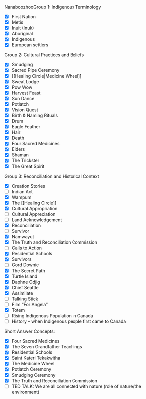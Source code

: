 NanaboozhooGroup 1: Indigenous Terminology

- [x] First Nation
- [x] Metis
- [x] Inuit (Inuk)
- [x] Aboriginal
- [x] Indigenous
- [x] European settlers

Group 2: Cultural Practices and Beliefs

- [x] Smudging
- [x] Sacred Pipe Ceremony
- [x] [[Healing Circle|Medicine Wheel]]
- [x] Sweat Lodge
- [x] Pow Wow
- [x] Harvest Feast
- [x] Sun Dance
- [x] Potlatch
- [x] Vision Quest
- [x] Birth & Naming Rituals
- [x] Drum
- [x] Eagle Feather
- [x] Hair
- [x] Death
- [x] Four Sacred Medicines
- [x] Elders
- [x] Shaman
- [x] The Trickster
- [x] The Great Spirit

Group 3: Reconciliation and Historical Context

- [x] Creation Stories
- [ ] Indian Act
- [x] Wampum
- [x] The [[Healing Circle]]
- [x] Cultural Appropriation
- [ ] Cultural Appreciation
- [ ] Land Acknowledgement
- [x] Reconciliation
- [ ] Survivor
- [x] Namwayut
- [x] The Truth and Reconciliation Commission
- [ ] Calls to Action
- [x] Residential Schools
- [x] Survivors
- [ ] Gord Downie
- [x] The Secret Path
- [x] Turtle Island
- [x] Daphne Odjig
- [x] Chief Seattle
- [x] Assimilate
- [ ] Talking Stick
- [ ] Film “For Angela”
- [x] Totem
- [ ] Rising Indigenous Population in Canada
- [ ] History – when Indigenous people first came to Canada

Short Answer Concepts: 

- [x] Four Sacred Medicines
- [x] The Seven Grandfather Teachings
- [x] Residential Schools
- [x] Saint Kateri Tekakwitha
- [x] The Medicine Wheel
- [x] Potlatch Ceremony 
- [x] Smudging Ceremony
- [x] The Truth and Reconciliation Commission
- [ ] TED TALK: We are all connected with nature (role of nature/the environment)
